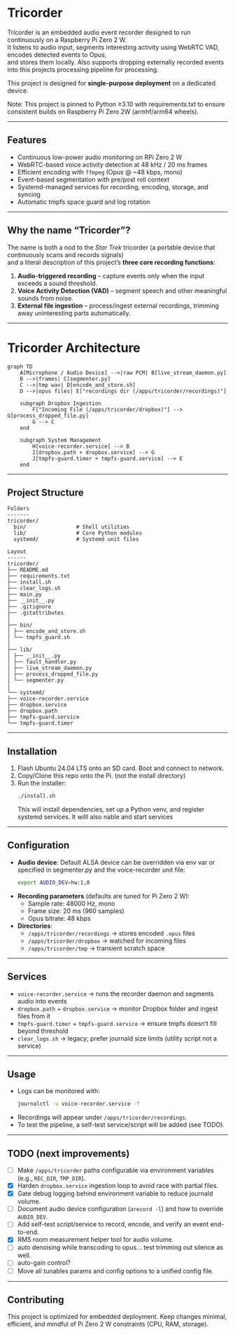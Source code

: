 # Tricorder

Tricorder is an embedded audio event recorder designed to run continuously on a Raspberry Pi Zero 2 W.  
It listens to audio input, segments interesting activity using WebRTC VAD, encodes detected events to Opus,  
and stores them locally. Also supports dropping externally recorded events into this projects processing pipeline
for processing. 

This project is designed for **single-purpose deployment** on a dedicated device.

Note: This project is pinned to Python ≥3.10 with requirements.txt to ensure consistent builds on Raspberry Pi Zero 2W 
(armhf/arm64 wheels).

---

## Features

- Continuous low-power audio monitoring on RPi Zero 2 W
- WebRTC-based voice activity detection at 48 kHz / 20 ms frames
- Efficient encoding with `ffmpeg` (Opus @ ~48 kbps, mono)
- Event-based segmentation with pre/post roll context
- Systemd-managed services for recording, encoding, storage, and syncing
- Automatic tmpfs space guard and log rotation

---

## Why the name “Tricorder”?

The name is both a nod to the *Star Trek* tricorder (a portable device that continuously scans and records signals)  
and a literal description of this project’s **three core recording functions**:

1. **Audio-triggered recording** – capture events only when the input exceeds a sound threshold.  
2. **Voice Activity Detection (VAD)** – segment speech and other meaningful sounds from noise.  
3. **External file ingestion** – process/ingest external recordings, trimming away uninteresting parts automatically.

---

# Tricorder Architecture

```mermaid
graph TD
    A[Microphone / Audio Device] -->|raw PCM| B[live_stream_daemon.py]
    B -->|frames| C[segmenter.py]
    C -->|tmp wav| D[encode_and_store.sh]
    D -->|opus files| E["recordings dir (/apps/tricorder/recordings)"]

    subgraph Dropbox Ingestion
        F["Incoming File (/apps/tricorder/dropbox)"] --> G[process_dropped_file.py]
        G --> C
    end

    subgraph System Management
        H[voice-recorder.service] --> B
        I[dropbox.path + dropbox.service] --> G
        J[tmpfs-guard.timer + tmpfs-guard.service] --> E
    end
```

---

## Project Structure

```text
Folders
-------
tricorder/
  bin/                # Shell utilities
  lib/                # Core Python modules
  systemd/            # Systemd unit files
  
Layout
------
tricorder/
├── README.md
├── requirements.txt
├── install.sh
├── clear_logs.sh
├── main.py
├── __init__.py
├── .gitignore
├── .gitattributes
│
├── bin/
│ ├── encode_and_store.sh
│ └── tmpfs_guard.sh
│
├── lib/
│ ├── __init__.py
│ ├── fault_handler.py
│ ├── live_stream_daemon.py
│ ├── process_dropped_file.py
│ └── segmenter.py
│
└── systemd/
├── voice-recorder.service
├── dropbox.service
├── dropbox.path
├── tmpfs-guard.service
└── tmpfs-guard.timer

```
---

## Installation

1. Flash Ubuntu 24.04 LTS onto an SD card. Boot and connect to network.
2. Copy/Clone this repo onto the Pi. (not the install directory)
3. Run the installer:
   ```bash
   ./install.sh
   ```
   This will install dependencies, set up a Python venv, and register systemd services. It willl also nable and start services
   
---

## Configuration

- **Audio device**: Default ALSA device can be overridden via env var or specified in segmenter.py and the voice-recorder unit file:
  ```bash
  export AUDIO_DEV=hw:1,0
  ```
- **Recording parameters** (defaults are tuned for Pi Zero 2 W):
  - Sample rate: 48000 Hz, mono
  - Frame size: 20 ms (960 samples)
  - Opus bitrate: 48 kbps
- **Directories**:
  - `/apps/tricorder/recordings` → stores encoded `.opus` files
  - `/apps/tricorder/dropbox` → watched for incoming files
  - `/apps/tricorder/tmp` → transient scratch space

---

## Services

- `voice-recorder.service` → runs the recorder daemon and segments audio into events
- `dropbox.path` + `dropbox.service` → monitor Dropbox folder and ingest files from it
- `tmpfs-guard.timer` + `tmpfs-guard.service` → ensure tmpfs doesn’t fill beyond threshold
- `clear_logs.sh` → legacy; prefer journald size limits (utility script not a service)

---

## Usage

- Logs can be monitored with:
  ```bash
  journalctl -u voice-recorder.service -f
  ```
- Recordings will appear under `/apps/tricorder/recordings`.
- To test the pipeline, a self-test service/script will be added (see TODO).

---

## TODO (next improvements)

- [ ] Make `/apps/tricorder` paths configurable via environment variables (e.g., `REC_DIR`, `TMP_DIR`).
- [x] Harden `dropbox.service` ingestion loop to avoid race with partial files.
- [x] Gate debug logging behind environment variable to reduce journald volume.
- [ ] Document audio device configuration (`arecord -l`) and how to override `AUDIO_DEV`.
- [ ] Add self-test script/service to record, encode, and verify an event end-to-end.
- [x] RMS room measurement helper tool for audio volume.
- [ ] auto denoising while transcoding to opus... test trimming out silence as well. 
- [ ] auto-gain control?
- [ ] Move all tunables params and config options to a unified config file.
---

## Contributing

This project is optimized for embedded deployment. Keep changes minimal, efficient, and mindful of Pi Zero 2 W constraints (CPU, RAM, storage).
